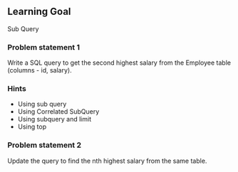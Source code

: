 ## Learning Goal
Sub Query

### Problem statement 1
Write a SQL query to get the second highest salary from the Employee table (columns - id, salary).

### Hints
- Using sub query
- Using Correlated SubQuery
- Using subquery and limit
- Using top

### Problem statement 2
Update the query to find the nth highest salary from the same table.
